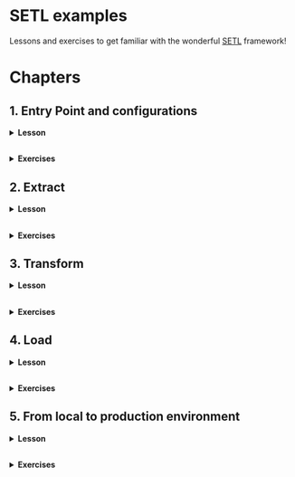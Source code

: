 # SETL examples

Lessons and exercises to get familiar with the wonderful [SETL](https://github.com/SETL-Developers/setl) framework!

# Chapters

## 1. Entry Point and configurations

<details> <summary><strong>Lesson</strong></summary>

<h3>1.1. Entry point with basic configurations</h3>

<details> <summary></summary>

The entry point is the first thing you need to learn to code with SETL. It is the starting point to run your ETL project.

```
val setl0: Setl = Setl.builder()
    .withDefaultConfigLoader()
    .getOrCreate()
```

This is the minimum code needed to create a `Setl` object. It is the entry point of every SETL app. This will create a SparkSession, which is the entry point of any Spark job. Additionally, the `withDefaultConfigLoader()` method is used. This means that `Setl` will read the default ConfigLoader located in `resources/application.conf`, where `setl.environment` must be set. The ConfigLoader will then read the corresponding configuration file `<app_env>.conf` in the `resources` folder, where `<app_env>` is the value set for `setl.environment`.

> `resources/application.conf`:
> ```
> setl.environment = <app.env>
> ```

> `<app.env>.conf`:
> ```
> setl.config.spark {
>    some.config.option = "some-value"
>  }
> ```

The configuration file is where you can specify your `SparkSession` options, like when you create one in a basic `Spark` process. You must specify your `SparkSession` options under `setl.config.spark`.

</details>

<h3>1.2. Entry point with specific configurations</h3>

<details> <summary></summary>

You can specify the configuration file that the default `ConfigLoader` should read. In the code below, instead of reading `<app_env>.conf` where `<app_env>` is defined in `application.conf`, it will read `own_config_file.conf`.
> ```
> val setl1: Setl = Setl.builder()
>     .withDefaultConfigLoader("own_config_file.conf")
>     .getOrCreate()
> ```
> 
> `resources/own_config_file.conf`:
> ```
> setl.config.spark {
>    some.config.option = "some-other-value"
>  }
> ```

You can also set your own `ConfigLoader`. In the code below, `Setl` will load `local.conf` from the `setAppEnv()` method. If no `<app_env>` is set, it will fetch the environment from the default `ConfigLoader`, located in `resources/application.conf`.
> ```
> val configLoader: ConfigLoader = ConfigLoader.builder()
>     .setAppEnv("local")
>     .setAppName("Setl2_AppName")
>     .setProperty("setl.config.spark.master", "local[*]")
>     .setProperty("setl.config.spark.custom-key", "custom-value")
>     .getOrCreate()
> val setl2: Setl = Setl.builder()
>     .setConfigLoader(configLoader)
>     .getOrCreate()
> ```
 
You can also set your own `SparkSession` which will be used by `Setl`, with the `setSparkSession()` method. Please refer to the documentation or the source code of [SETL](https://github.com/SETL-Developers/setl).

</details>

<h3>1.3 Utilities</h3>

<details> <summary></summary>

<h5>Helper methods</h5>

<details> <summary></summary>

There are some quick methods that can be used to set your `SparkSession` configurations.
> ```
> val setl3: Setl = Setl.builder()
>     .withDefaultConfigLoader()
>     .setSparkMaster("local[*]") // set your master URL
>     .setShufflePartitions(200) // spark setShufflePartitions
>     .getOrCreate()
> ```
 
* `setSparkMaster()` method set the `spark.master` property of the `SparkSession` in your `Setl` entry point
* `setShufflePartitions()` method set the `spark.sql.shuffle.partitions` property of the `SparkSession` in your `Setl` entry point

</details>

<h5>SparkSession options</h5>

<details> <summary></summary>

As mentioned earlier, the options you want to define in your `SparkSession` must be specified under `setl.config.spark` in your configuration file. However, you can change this path by using the `setlSetlConfigPath()` method:
> ```
> val setl4: Setl = Setl.builder()
>     .withDefaultConfigLoader("own_config_file.conf")
>     .setSetlConfigPath("myApp")
>     .getOrCreate()
> ```
> 
> `resources/own_config_file.conf`:
> ```
> myApp.spark {
>     some.config.option = "my-app-some-other-value"
> }
> ```

</details>

</details>

</details>

##

<details> <summary><strong>Exercises</strong></summary>

Nothing too crazy: try to build your own `Setl` object! Run your code and examine the logs to check about the options you specified. Make sure it loads the correct configuration file.

</details>

## 2. Extract

<details> <summary><strong>Lesson</strong></summary>

SETL supports two types of data accessors: Connector and SparkRepository.
* A Connector is a non-typed abstraction of data access layer (DAL). For simplicity, you can understand it to as a Spark DataFrame.
* A SparkRepository is a typed abstraction data access layer (DAL). For simplicity, you can understand it as a Spark Dataset.
For more information, please refer to the [official documentation](https://setl-developers.github.io/setl/).

`SETL` supports multiple data format, such as CSV, JSON, Parquet, Excel, Cassandra, DynamoDB, JDBC or Delta.

To ingest data in the `Setl` object entry point, you first must register the data, using the `setConnector()` or the `setSparkRepository[T]` methods.

### 2.1 Registration with `Connector`

<details> <summary></summary>

```
val setl: Setl = Setl.builder()
    .withDefaultConfigLoader()
    .getOrCreate()

setl
    .setConnector("testObjectRepository", deliveryId = "id")
```

The first argument provided is a `String` that refers to an item in the specified configuration file. The second argument, `deliveryId`, must be specified for data ingestion. We will see in section **2.3** why it is necessary. Just think of it as an ID, and the only way for `SETL` to ingest a `Connector` is with its ID.

Note that `deliveryId` is not necessary for the registration but it is for the ingestion. However there is no much use if we only register the data. If you are a beginner in `SETL`, you should think as setting a `Connector` must always come with a `deliveryId`.

`local.conf`:
```
setl.config.spark {
  some.config.option = "some-value"
}

testObjectRepository {
  storage = "CSV"
  path = "src/main/resources/test_objects.csv"
  inferSchema = "true"
  delimiter = ","
  header = "true"
  saveMode = "Overwrite"
}
```

As you can see, `testObjectRepository` defines a configuration for data of type `CSV`. This data is in a file, located in `src/main/resources/test_objects.csv`. Other classic read or write options are configured.

In summary, to register a `Connector`, you need to:
1. Specify an item in your configuration file. This item must have a `storage` key, which represents the type of the data. Other keys might be mandatory depending on this type.
2. Register the data in your `Setl` object, using `setConnector("<item>", deliveryId = "<id>")`.

</details>

### 2.2 Registration with `SparkRepository`

<details> <summary></summary>

```
val setl: Setl = Setl.builder()
    .withDefaultConfigLoader()
    .getOrCreate()

setl
    .setSparkRepository[TestObject]("testObjectRepository")
```

Like `setConnector()`, the argument provided is a `String` that refers to an item in the specified configuration file.

`local.conf`:
```
setl.config.spark {
  some.config.option = "some-value"
}

testObjectRepository {
  storage = "CSV"
  path = "src/main/resources/test_objects.csv"
  inferSchema = "true"
  delimiter = ","
  header = "true"
  saveMode = "Overwrite"
}
```

Notice that the above `SparkRepository` is set with the `TestObject` type. In this example, the data we want to register is a CSV file containing two columns: `value1` of type `String` and `value2` of type `Int`. That is why the `TestObject` class should be:
```
case class TestObject(value1: String,
                      value2: Int)
```

In summary, to register a `SparkRepository`, you need to:
1. Specify an item in your configuration file. This item must have a `storage` key, which represents the type of the data. Other keys might be mandatory depending on this type.
2. Create a class or a case class representing the object type of your data.
3. Register the data in your `Setl` object, using `setSparkRepository[T]("<item>")`.

</details>

<details> <summary></summary>
    
1. `Connector` or `SparkRepository`?

    Sometimes, the data your are ingesting contain irrelevant information that you do not want to keep. For example, let's say that the CSV file you want to ingest contain 10 columns: `value1`, `value2`, `value3` and 7 other columns you are not interested in.
    
    It is possible to ingest these 3 columns only with a `SparkRepository` if you specify the correct object type of your data:
    ```
    case class A(value1: T1,
                 value2: T2,
                 value3: T3)
    
    setl
        .setSparkRepository[A]("itemInConfFile")
    ```

    This is not possible with a `Connector`. If you register this CSV file with a `Connector`, all 10 columns will appear.

2. Annotations

* `@ColumnName`

    `@ColumnName` is an annotation used in a case class. When you want to rename some columns in your code for integrity but also keep the original name when writing the data, you can use this annotation.
    
    ```
    case class A(@ColumnName("value_one") valueOne: T1,
                 @ColumnName("value_two") valueTwo: T2)
    ```
  
  As you probably know, Scala does not use `snake_case` but `camelCase`. If you register a `SparkRepository` of type `[A]` in your `Setl` object, and if you read it, the columns will be named as `valueOne` and `valueTwo`. The file you read will still keep their name, i.e `value_one` and `value_two`.

* `@CompoundKey`

    TODO

* `@Compress`

    TODO

</details>

### 2.3 Registration of multiple data sources

Most of the time, you will need to register multiple data sources.

<details> <summary></summary>

#### 2.3.1 Multiple `Connector`

<details> <summary></summary>

Let's start with `Connector`. Note that it is perfectly possible to register multiple `Connector`, as said previously. However, there will be an issue during the ingestion. `Setl` has no way to differentiate one `Connector` from another. You will need to set what is called a `deliveryId`.

```
val setl1: Setl = Setl.builder()
    .withDefaultConfigLoader()
    .getOrCreate()
 
// /!\ This will work for data registration here but not for data ingestion later /!\
setl1
    .setConnector("testObjectRepository")
    .setConnector("pokeGradesRepository")
 
// Please get used to set a `deliveryId` when you register one or multiple `Connector`
setl1
    .setConnector("testObjectRepository", deliveryId = "testObject")
    .setConnector("pokeGradesRepository", deliveryId = "grades")
```

</details>

#### 2.3.2 Multiple `SparkRepository`

<details> <summary></summary>

Let's now look at how we can register multiple `SparRepository`. If the `SparkRepository` you register all have different type, there will be no issue during the ingestion. Indeed, `Setl` is capable of differentiating the upcoming data by inferring the object type.

```
val setl2: Setl = Setl.builder()
    .withDefaultConfigLoader()
    .getOrCreate()

setl2
    .setSparkRepository[TestObject]("testObjectRepository")
    .setSparkRepository[Grade]("pokeGradesRepository")
```

However, if there are multiple `SparkRepository` with the same type, you **must** use a `deliveryId` for each of them. Otherwise, there will be an error during the data ingestion. This is the same reasoning as multiple `Connector`: there is no way to differentiate two `SparkRepository` of the same type.

```
val setl3: Setl = Setl.builder()
    .withDefaultConfigLoader()
    .getOrCreate()

// /!\ This will work for data registration here but not for data ingestion later /!\
setl3
    .setSparkRepository[Grade]("pokeGradesRepository")
    .setSparkRepository[Grade]("digiGradesRepository")

// Please get used to set a `deliveryId` when you register multiple `SparkRepository` of same type
setl3
    .setSparkRepository[Grade]("pokeGradesRepository", deliveryId = "pokeGrades")
    .setSparkRepository[Grade]("digiGradesRepository", deliveryId = "digiGrades")
```

</details>

</details>

### 2.4 Data Ingestion

<details> <summary></summary>

Before deep diving into data ingestion, we first must learn about how `SETL` organizes an ETL process. `SETL` uses `Pipeline` and `Stage` to organize workflows. A `Pipeline` is where the whole ETL process will be done. The registered data are ingested inside a `Pipeline`, and all transformations and restitution will be done inside it. A `Pipeline` is composed of multiple `Stage`. A `Stage` allows you to modulate your project. It can be constituted of multiple `Factory`. You can understand a `Factory` as a module of your ETL process. So in order to "see" the data ingestion, we have to create a `Pipeline` and add a `Stage` to it. As it may be a little bit theoretical, let's look at some examples.

`App.scala`:
```
val setl4: Setl = Setl.builder()
    .withDefaultConfigLoader()
    .getOrCreate()

setl4
    .setConnector("testObjectRepository", deliveryId = "testObjectConnector")
    .setSparkRepository[TestObject]("testObjectRepository", deliveryId = "testObjectRepository")

setl4
    .newPipeline() // Creation of a `Pipeline`.
    .addStage[IngestionFactory]() // Add a `Stage` composed of one `Factory`: `IngestionFactory`.
    .run()
```

Before running the code, let's take a look at `IngestionFactory`.

```
class IngestionFactory extends Factory[DataFrame] with HasSparkSession {

    import spark.implicits._

    override def read(): IngestionFactory.this.type = this

    override def process(): IngestionFactory.this.type = this

    override def write(): IngestionFactory.this.type = this

    override def get(): DataFrame = spark.emptyDataFrame
}
```

This is a skeleton of a `SETL Factory`. A `SETL Factory` contains 4 main functions: `read()`, `process()`, `write()` and `get()`. These functions will be executed in this order. These 4 functions are the core of your ETL process. This is where you will write your classic `Spark` code of data transformation.

You can see that `IngestionFactory` is a child class of `Factory[DataFrame]`. This simply means that the output of this data transformation must be a `DataFrame`. `IngestionFactory` also has the trait `HasSparkSession`. It allows you to access the `SparkSession` easily. Usually, we use it simply to import `spark.implicits`.

Where is the ingestion? 

```
class IngestionFactory extends Factory[DataFrame] with HasSparkSession {

    import spark.implicits._

    @Delivery(id = "testObjectConnector")
    val testObjectConnector: Connector = Connector.empty
    @Delivery(id = "testObjectRepository")
    val testObjectRepository: SparkRepository[TestObject] = SparkRepository[TestObject]
    
    var testObjectOne: DataFrame = spark.emptyDataFrame
    var testObjectTwo: Dataset[TestObject] = spark.emptyDataset[TestObject]

    override def read(): IngestionFactory.this.type = this

    override def process(): IngestionFactory.this.type = this

    override def write(): IngestionFactory.this.type = this

    override def get(): DataFrame = spark.emptyDataFrame
}
```

The structure of a `SETL Factory` starts with the `@Delivery` annotation. This annotation is the way `SETL` ingest the corresponding registered data. If you look at `App.scala` where this `IngestionFactory` is called, the associated `Setl` object has registered a `Connector` with id `testObjectConnector` and a `SparkRepository` with id `testObjectRepository`.

> Note that it is not mandatory to use a `deliveryId` in this case, because there is only one `Factory` with `TestObject` as object type. You can try to remove the `deliveryId` when registering the `SparkRepository` and the `id` in the `@Delivery` annotation. The code will still run. Same can be said for the `Connector`.

With the `@Delivery` annotation, we retrieved a `Connector` and `SparkRepository`. The data has been correctly ingested, but these are data access layers. To process the data, we have to retrieve the `DataFrame` of the `Connector` and the `Dataset` of the `SparkRepository`. This is why we defined two `var`, one of type `DataFrame` and one of type `Dataset[TestObject]`. We will assign values to them during the `read()` function. These `var` are accessible from all the 4 core functions, and you will use them for your ETL process.

To retrieve the `DataFrame` of the `Connector` and the `Dataset` of the `SparkRepository`, we can use the `read()` function.

```
override def read(): IngestionFactory.this.type = {
    testObjectOne = testObjectConnector.read()
    testObjectTwo = testObjectRepository.findAll()

    this
}
```

The `read()` function is typically where you will do your data preprocessing. Usually, we will simply assign values to our variables. Occasionally, this is typically where you would want to do some filtering on your data.

* To retrieve the `DataFrame` of a `Connector`, use the `read()` method.
* To retrieve the `Dataset` of a `SparkRepository`, you can use the `findAll()` method, or the `findBy()` method. The latter allows you to do filtering based on `Condition`. More info [here](https://setl-developers.github.io/setl/Condition).

The registered data is then correctly ingested. It is now ready to be used during the `process()` function.

</details>

### 2.5 Additional resources

<details> <summary></summary>

#### 2.5.1 `AutoLoad`

<details> <summary></summary>

In the previous `IngestionFactory`, we would set a `val` of type `SparkRepository` but also a `var` in which we assign the corresponding `Dataset` in the `read()` function. With `autoLoad = true`, we can skip the first step and directly declare a `Dataset`. The `Dataset` of the `SparkRepository` will be automatically assigned in it.

`App.scala`:
```
val setl5: Setl = Setl.builder()
    .withDefaultConfigLoader()
    .getOrCreate()

setl5
    .setSparkRepository[TestObject]("testObjectRepository", deliveryId = "testObjectRepository")

setl5
    .newPipeline()
    .addStage[AutoLoadIngestionFactory]()
    .run()
```

`AutoLoadIngestionFactory`
```
class AutoLoadIngestionFactory extends Factory[DataFrame] with HasSparkSession {

  import spark.implicits._

  @Delivery(id = "testObjectRepository", autoLoad = true)
  val testObject: Dataset[TestObject] = spark.emptyDataset[TestObject]

  override def read(): AutoLoadIngestionFactory.this.type = {
    testObject.show(false)

    this
  }

  override def process(): AutoLoadIngestionFactory.this.type = this

  override def write(): AutoLoadIngestionFactory.this.type = this

  override def get(): DataFrame = spark.emptyDataFrame
}
```

Note that there is no way to use the `findBy()` method to filter the data, compared to the previous `Factory`. Also, `autoLoad` is available for `SparkRepository` only, and not for `Connector`.

</details>

#### 2.5.2 Adding parameters to the `Pipeline`

<details> <summary></summary>

If you want to set some primary type parameters, you can use the `setInput[T]()` method. Those *inputs* are directly set in the `Pipeline`, and there are no registrations like for `Connector` or `SparkRepository`.

`App.scala`:
```
val setl5: Setl = Setl.builder()
    .withDefaultConfigLoader()
    .getOrCreate()

setl5
    .newPipeline()
    .setInput[Int](42)
    .setInput[String]("SETL", deliveryId = "ordered")
    .setInput[String]("LTES", deliveryId = "reversed")
    .setInput[Array[String]](Array("S", "E", "T", "L"))
    .addStage[AutoLoadIngestionFactory]()
    .run()
```

*Inputs* are retrieved in the same way `Connector` or `SparkRepository` are retrieved: the `@Delivery` annotation, and the `deliveryId` if necessary.

`AutoLoadIngestionFactory.scala`:
```
class AutoLoadIngestionFactory extends Factory[DataFrame] with HasSparkSession {

    import spark.implicits._

    @Delivery
    val integer: Int = 0
    @Delivery(id = "ordered")
    val firstString: String = ""
    @Delivery(id = "reversed")
    val secondString: String = ""
    @Delivery
    val stringArray: Array[String] = Array()

    override def read(): AutoLoadIngestionFactory.this.type = {
      // Showing that inputs work correctly
      println("integer: " + integer) // integer: 42
      println("ordered: " + firstString) // ordered: SETL
      println("reversed: " + secondString) // reversed: LTES
      println("array: " + stringArray.mkString(".")) // array: S.E.T.L

      this
    }

    override def process(): AutoLoadIngestionFactory.this.type = this

    override def write(): AutoLoadIngestionFactory.this.type = this

    override def get(): DataFrame = spark.emptyDataFrame
}
```

</details>

</details>

### 2.6 Summary

In summary, the *extraction* part of an ETL process translates to the following in a `SETL` project:
1. Create a configuration item representing the data you want to ingest in your configuration file.
2. Register the data in your `Setl` object by using the `setConnector()` or the `setSparkRepository[]()` method. Reminder: the mandatory parameter is the name of your object in your configuration file, and you might want to add a `deliveryId`.
3. Create a new `Pipeline` in your `Setl` object, then add a `Stage` with a `Factory` in which you want to process your data.
4. Create a `SETL Factory`, containing the 4 core functions: `read()`, `process()`, `write()` and `get()`.
5. Retrieve your data using the `@Delivery` annotation.
6. Your data is ready to be processed. 

### 2.7 Data format configuration cheat sheet

Cheat sheet can be found [here](https://setl-developers.github.io/setl/data_access_layer/configuration_example).

</details>

##

<details> <summary><strong>Exercises</strong></summary>

<details> <summary>a) Ingesting a CSV file</summary>

</details>

<details> <summary>b) Ingesting a JSON file</summary>

</details>

<details> <summary>c) Ingesting a Parquet file</summary>

</details>

<details> <summary>d) Ingesting an Excel file</summary>

</details>

<details> <summary>e) Ingesting data from DynamoDB</summary>

</details>

<details> <summary>f) Ingesting data from Cassandra file</summary>

</details>

<details> <summary>g) Ingesting data from JDBC file</summary>

</details>

</details>

## 3. Transform

<details> <summary><strong>Lesson</strong></summary>

Transformations in `SETL` are the easiest part to learn. There is nothing new if you are used to write ETL jobs with `Spark`. This is where you will transfer the code you write with `Spark` into `SETL`.

### 3.1 `Factory`

<details> <summary></summary>

After seeing what the `read()` function in a `Factory` looks like, let's have a look at the `process()` function that is executed right after.
```
class ProcessFactory extends Factory[DataFrame] with HasSparkSession {

    @Delivery(id = "testObject")
    val testObjectConnector: Connector = Connector.empty

    var testObject: DataFrame = spark.emptyDataFrame

    var result: DataFrame = spark.emptyDataFrame

    override def read(): ProcessFactory.this.type = {
      testObject = testObjectConnector.read()

      this
    }

    override def process(): ProcessFactory.this.type = {
      val testObjectDate = testObject.withColumn("date", lit("2020-11-20"))

      result = testObjectDate
        .withColumnRenamed("value1", "name")
        .withColumnRenamed("value2", "grade")

      this
    }

    override def write(): ProcessFactory.this.type = this

    override def get(): DataFrame = spark.emptyDataFrame
}
```

You should understand the first part of the code with the ingestion thanks to the `@Delivery` and the `read()` function. Here is declared a `var result` in which will be stored the result of the data transformations. It is declared globally so that it can be accessed later in the `write()` and `get()` functions. The data transformations are what is inside the `process()` function, and you must surely know what they do.

As it is previously said, there is nothing new to learn here: you just write your `Spark` functions to transform your data, and this is unrelated to `SETL`. 

</details>

### 3.2 `Transformer`

<details> <summary></summary>

You might not learn anything new for `SETL` for data transformations in itself, but `SETL` helps you to structure them. We will now take a look about `SETL Transformer`. You already know about `Factory`. A `Factory` can contain multiple `Transformer`. A `Transformer` is a piece of highly reusable code that represents one data transformation. Let's look at how it works.

```
class ProcessFactoryWithTransformer extends Factory[DataFrame] with HasSparkSession {

    @Delivery(id = "testObject")
    val testObjectConnector: Connector = Connector.empty

    var testObject: DataFrame = spark.emptyDataFrame

    var result: DataFrame = spark.emptyDataFrame

    override def read(): ProcessFactoryWithTransformer.this.type = {
        testObject = testObjectConnector.read()
  
        this
    }

    override def process(): ProcessFactoryWithTransformer.this.type = {
        val testObjectDate = new DateTransformer(testObject).transform().transformed
        result = new RenameTransformer(testObjectDate).transform().transformed
  
        this
    }

    override def write(): ProcessFactoryWithTransformer.this.type = this

    override def get(): DataFrame = spark.emptyDataFrame
}
```

If you compare this `Factory` with the previous `ProcessFactory` in the last section, it does the same job. However, the workflow is more structured. You can see that in the `process()` function, there is no `Spark` functions for data transformations. Instead, we used `Transformer`. The data transformation will be done in `Transformer`. This allows to make to code highly reusable and add a lot more structure to it. In the previous `ProcessFactory`, we can divide the job by two: the first process is adding a new column, and the second process is renaming the column.

First, we are calling the first `Transformer` by passing our input `DataFrame`. The `transform()` method is then called, and the result is retrieved with the `transformed` getter. The second data transformation is done with `RenameTransformer`, and the result is assigned to our `result` variable. Let's have a look at each `Transformer`.

A `Transformer` has two core methods:
* `transform()` which is where the data transformation should happen.
* `transformed` which is a getter to retrieve the result.

Typically, we will also declare a variable in which we will assign the result of the transformation. In this case, `transformedData`. The `transformed` getter returns this variable. This is why in `ProcessingFactoryWithTransformer`, the `transform()` method is called, before calling the `transformed` getter.

`DateTransformer.scala`:
```
class DateTransformer(testObject: DataFrame) extends Transformer[DataFrame] with HasSparkSession {
    private[this] var transformedData: DataFrame = spark.emptyDataFrame

    override def transformed: DataFrame = transformedData

    override def transform(): DateTransformer.this.type = {
      transformedData = testObject
          .withColumn("date", lit("2020-11-20"))

      this
    }
}
```

`DateTransformer` represents the first data transformation that is done in the `ProcessFactory` in the previous section: adding a new column.

`RenameTransformer`:
```
class RenameTransformer(testObjectDate: DataFrame) extends Transformer[DataFrame] with HasSparkSession {
    private[this] var transformedData: DataFrame = spark.emptyDataFrame

    override def transformed: DataFrame = transformedData

    override def transform(): RenameTransformer.this.type = {
      transformedData = testObjectDate
        .withColumnRenamed("value1", "name")
        .withColumnRenamed("value2", "grade")

      this
    }
}
```

`RenameTransformer` represents the second data transformation that is done in the `ProcessFactory` in the previous section: renaming the columns.

### 3.3 Summary

The classic data transformations happen in the `process()` function of your `Factory`. This is how you write your data transformations in `SETL`, given that you already did what is needed in the Extract part. You have two solutions:
1. Write all the data transformations with `Spark` functions in the `process()` function of your `Factory`. Remember to set a global variable to store the result so that it can be used in the next functions of the `Factory`.
2. Organize your workflow with `Transformer`. This is best for code reusability, readability, understanding and structuring. To use a `Transformer`, remember that you need to pass parameters, usually the `DataFrame` or the `Dataset` you want to transform, eventually some parameters. You need to add the `transform()` function which is where the core `Spark` functions should be called, and the `transformed` getter to retrieve the result. 

</details>

</details>

##

<details> <summary><strong>Exercises</strong></summary>



</details>

## 4. Load

<details> <summary><strong>Lesson</strong></summary>



</details>

##

<details> <summary><strong>Exercises</strong></summary>



</details>

## 5. From local to production environment

<details> <summary><strong>Lesson</strong></summary>



</details>

##

<details> <summary><strong>Exercises</strong></summary>



</details>